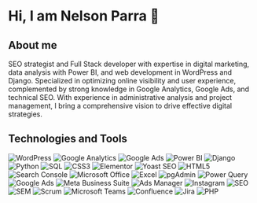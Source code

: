 # Hi, I am Nelson Parra 👋

## About me
SEO strategist and Full Stack developer with expertise in digital marketing, data analysis with Power BI, and web development in WordPress and Django. Specialized in optimizing online visibility and user experience, complemented by strong knowledge in Google Analytics, Google Ads, and technical SEO. With experience in administrative analysis and project management, I bring a comprehensive vision to drive effective digital strategies.


## Technologies and Tools
![WordPress](https://img.shields.io/badge/-WordPress-21759B?style=flat&logo=WordPress&logoColor=white)
![Google Analytics](https://img.shields.io/badge/-Google%20Analytics-E37400?style=flat&logo=google-analytics&logoColor=white)
![Google Ads](https://img.shields.io/badge/-Google%20Ads-4285F4?style=flat&logo=google-ads&logoColor=white)
![Power BI](https://img.shields.io/badge/-Power%20BI-F2C811?style=flat&logo=power-bi&logoColor=black)
![Django](https://img.shields.io/badge/-Django-092E20?style=flat&logo=Django&logoColor=white)
![Python](https://img.shields.io/badge/-Python-3776AB?style=flat&logo=Python&logoColor=white)
![SQL](https://img.shields.io/badge/-SQL-4479A1?style=flat&logo=MySQL&logoColor=white)
![CSS3](https://img.shields.io/badge/-CSS3-1572B6?style=flat&logo=css3&logoColor=white)
![Elementor](https://img.shields.io/badge/-Elementor-92003B?style=flat&logo=elementor&logoColor=white)
![Yoast SEO](https://img.shields.io/badge/-Yoast%20SEO-464646?style=flat&logo=yoast&logoColor=white)
![HTML5](https://img.shields.io/badge/-HTML5-E34F26?style=flat&logo=html5&logoColor=white)
![Search Console](https://img.shields.io/badge/-Search%20Console-4285F4?style=flat&logo=search-console&logoColor=white)
![Microsoft Office](https://img.shields.io/badge/-Microsoft%20Office-D83B01?style=flat&logo=microsoft-office&logoColor=white)
![Excel](https://img.shields.io/badge/-Excel-217346?style=flat&logo=microsoft-excel&logoColor=white)
![pgAdmin](https://img.shields.io/badge/-pgAdmin-336791?style=flat&logo=postgresql&logoColor=white)
![Power Query](https://img.shields.io/badge/-Power%20Query-F2C811?style=flat&logo=powerbi&logoColor=black)
![Google Ads](https://img.shields.io/badge/-Google%20Ads-4285F4?style=flat&logo=google-ads&logoColor=white)
![Meta Business Suite](https://img.shields.io/badge/-Meta%20Business%20Suite-3b5998?style=flat&logo=meta&logoColor=white)
![Ads Manager](https://img.shields.io/badge/-Ads%20Manager-0077B5?style=flat&logo=linkedin&logoColor=white)
![Instagram](https://img.shields.io/badge/-Instagram-E4405F?style=flat&logo=instagram&logoColor=white)
![SEO](https://img.shields.io/badge/-SEO-47A248?style=flat&logo=SEO&logoColor=white)
![SEM](https://img.shields.io/badge/-SEM-FF6E00?style=flat&logo=google&logoColor=white)
![Scrum](https://img.shields.io/badge/-Scrum-5849BE?style=flat&logo=scrum&logoColor=white)
![Microsoft Teams](https://img.shields.io/badge/-Microsoft%20Teams-6264A7?style=flat&logo=microsoft-teams&logoColor=white)
![Confluence](https://img.shields.io/badge/-Confluence-172B4D?style=flat&logo=confluence&logoColor=white)
![Jira](https://img.shields.io/badge/-Jira-0052CC?style=flat&logo=jira&logoColor=white)
![PHP](https://img.shields.io/badge/-PHP-777BB4?style=flat&logo=php&logoColor=white)





<!--
**Nelsonparraarce/nelsonparraarce** is a ✨ _special_ ✨ repository because its `README.md` (this file) appears on your GitHub profile.

Here are some ideas to get you started:

- 🔭 I’m currently working on ...
- 🌱 I’m currently learning ...
- 👯 I’m looking to collaborate on ...
- 🤔 I’m looking for help with ...
- 💬 Ask me about ...
- 📫 How to reach me: ...
- 😄 Pronouns: ...
- ⚡ Fun fact: ...
-->
